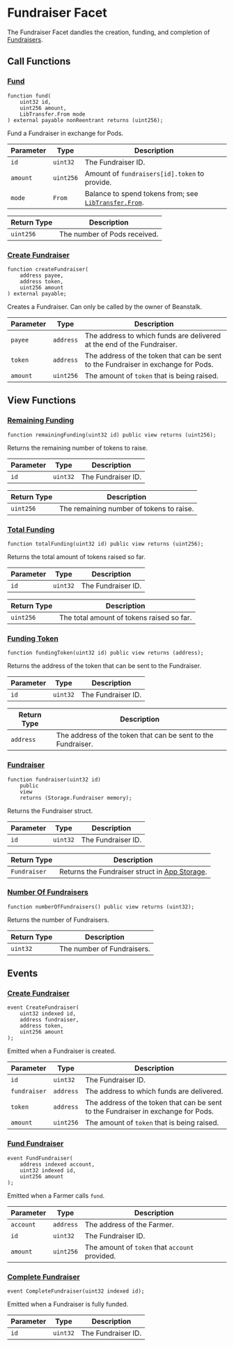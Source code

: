 # Fundraiser Facet

The Fundraiser Facet dandles the creation, funding, and completion of [Fundraisers](https://docs.bean.money/almanac/protocol/fundraiser).

## Call Functions

### [Fund](https://github.com/BeanstalkFarms/Beanstalk/blob/master/protocol/contracts/beanstalk/field/FundraiserFacet.sol#L105)

```solidity
function fund(
    uint32 id,
    uint256 amount,
    LibTransfer.From mode
) external payable nonReentrant returns (uint256);
```

Fund a Fundraiser in exchange for Pods.

| Parameter | Type      | Description                                                                                  |
| --------- | --------- | -------------------------------------------------------------------------------------------- |
| `id`      | `uint32`  | The Fundraiser ID.                                                                           |
| `amount`  | `uint256` | Amount of `fundraisers[id].token` to provide.                                                |
| `mode`    | `From`    | Balance to spend tokens from; see [`LibTransfer.From`](../../overview/internal-balances.md). |

| Return Type | Description                  |
| ----------- | ---------------------------- |
| `uint256`   | The number of Pods received. |

### [Create Fundraiser](https://github.com/BeanstalkFarms/Beanstalk/blob/master/protocol/contracts/beanstalk/field/FundraiserFacet.sol#L66)

```solidity
function createFundraiser(
    address payee,
    address token,
    uint256 amount
) external payable;
```

Creates a Fundraiser. Can only be called by the owner of Beanstalk.

| Parameter | Type      | Description                                                                       |
| --------- | --------- | --------------------------------------------------------------------------------- |
| `payee`   | `address` | The address to which funds are delivered at the end of the Fundraiser.            |
| `token`   | `address` | The address of the token that can be sent to the Fundraiser in exchange for Pods. |
| `amount`  | `uint256` | The amount of `token` that is being raised.                                       |

## View Functions

### [Remaining Funding](https://github.com/BeanstalkFarms/Beanstalk/blob/master/protocol/contracts/beanstalk/field/FundraiserFacet.sol#L169)

```solidity
function remainingFunding(uint32 id) public view returns (uint256);
```

Returns the remaining number of tokens to raise.

| Parameter | Type     | Description        |
| --------- | -------- | ------------------ |
| `id`      | `uint32` | The Fundraiser ID. |

| Return Type | Description                              |
| ----------- | ---------------------------------------- |
| `uint256`   | The remaining number of tokens to raise. |

### [Total Funding](https://github.com/BeanstalkFarms/Beanstalk/blob/master/protocol/contracts/beanstalk/field/FundraiserFacet.sol#L173)

```solidity
function totalFunding(uint32 id) public view returns (uint256);
```

Returns the total amount of tokens raised so far.

| Parameter | Type     | Description        |
| --------- | -------- | ------------------ |
| `id`      | `uint32` | The Fundraiser ID. |

| Return Type | Description                               |
| ----------- | ----------------------------------------- |
| `uint256`   | The total amount of tokens raised so far. |

### [Funding Token](https://github.com/BeanstalkFarms/Beanstalk/blob/master/protocol/contracts/beanstalk/field/FundraiserFacet.sol#L177)

```solidity
function fundingToken(uint32 id) public view returns (address);
```

Returns the address of the token that can be sent to the Fundraiser.

| Parameter | Type     | Description        |
| --------- | -------- | ------------------ |
| `id`      | `uint32` | The Fundraiser ID. |

| Return Type | Description                                                  |
| ----------- | ------------------------------------------------------------ |
| `address`   | The address of the token that can be sent to the Fundraiser. |

### [Fundraiser](https://github.com/BeanstalkFarms/Beanstalk/blob/master/protocol/contracts/beanstalk/field/FundraiserFacet.sol#L181)

```solidity
function fundraiser(uint32 id)
    public
    view
    returns (Storage.Fundraiser memory);
```

Returns the Fundraiser struct.

| Parameter | Type     | Description        |
| --------- | -------- | ------------------ |
| `id`      | `uint32` | The Fundraiser ID. |

| Return Type  | Description                                                                    |
| ------------ | ------------------------------------------------------------------------------ |
| `Fundraiser` | Returns the Fundraiser struct in [App Storage](../../overview/app-storage.md). |

### [Number Of Fundraisers](https://github.com/BeanstalkFarms/Beanstalk/blob/master/protocol/contracts/beanstalk/field/FundraiserFacet.sol#L189)

```solidity
function numberOfFundraisers() public view returns (uint32);
```

Returns the number of Fundraisers.

| Return Type | Description                |
| ----------- | -------------------------- |
| `uint32`    | The number of Fundraisers. |

## Events

### [Create Fundraiser](https://github.com/BeanstalkFarms/Beanstalk/blob/master/protocol/contracts/beanstalk/field/FundraiserFacet.sol#L33) <a href="#event-create-fundraiser" id="event-create-fundraiser"></a>

```solidity
event CreateFundraiser(
    uint32 indexed id,
    address fundraiser,
    address token,
    uint256 amount
);
```

Emitted when a Fundraiser is created.

| Parameter    | Type      | Description                                                                       |
| ------------ | --------- | --------------------------------------------------------------------------------- |
| `id`         | `uint32`  | The Fundraiser ID.                                                                |
| `fundraiser` | `address` | The address to which funds are delivered.                                         |
| `token`      | `address` | The address of the token that can be sent to the Fundraiser in exchange for Pods. |
| `amount`     | `uint256` | The amount of `token` that is being raised.                                       |

### [Fund Fundraiser](https://github.com/BeanstalkFarms/Beanstalk/blob/master/protocol/contracts/beanstalk/field/FundraiserFacet.sol#L46) <a href="#event-fund-fundraiser" id="event-fund-fundraiser"></a>

```solidity
event FundFundraiser(
    address indexed account,
    uint32 indexed id,
    uint256 amount
);
```

Emitted when a Farmer calls `fund`.

| Parameter | Type      | Description                                    |
| --------- | --------- | ---------------------------------------------- |
| `account` | `address` | The address of the Farmer.                     |
| `id`      | `uint32`  | The Fundraiser ID.                             |
| `amount`  | `uint256` | The amount of `token` that `account` provided. |

### [Complete Fundraiser](https://github.com/BeanstalkFarms/Beanstalk/blob/master/protocol/contracts/beanstalk/field/FundraiserFacet.sol#L56) <a href="#event-complete-fundraiser" id="event-complete-fundraiser"></a>

```solidity
event CompleteFundraiser(uint32 indexed id);
```

Emitted when a Fundraiser is fully funded.

| Parameter | Type     | Description        |
| --------- | -------- | ------------------ |
| `id`      | `uint32` | The Fundraiser ID. |
